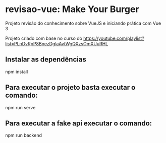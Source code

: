 # revisao-vue: Make Your Burger
Projeto revisão do conhecimento sobre VueJS e iniciando prática com Vue 3

Projeto criado com base no curso do https://youtube.com/playlist?list=PLnDvRpP8BnezDglaAvtWgQXzsOmXUuRHL

## Instalar as dependências
npm install

## Para executar o projeto basta executar o comando:
 npm run serve
 
## Para executar a fake api executar o comando:
 npm run backend
